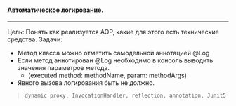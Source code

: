 #### Автоматическое логирование.

---
Цель: Понять как реализуется AOP, какие для этого есть технические средства.
Задачи:
- Метод класса можно отметить самодельной аннотацией @Log
- Если метод аннотирован @Log необходимо в консоль выводить значения параметров метода.
    - (executed method: methodName, param: methodArgs)
- Явного вызова логирования быть не должно.

> `dynamic proxy, InvocationHandler, reflection, annotation, Junit5`
